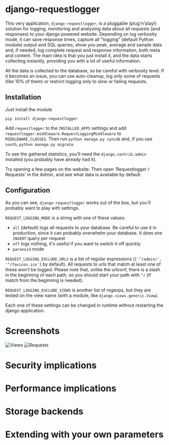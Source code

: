 django-requestlogger
====================

This very application, `django-requestlogger`, is a pluggable (plug'n'play!) solution for logging, monitoring and analyzing data about all requests (and responses) to your django powered website. Depending on log verbosity mode, it can save response times, capture all "logging" (default Python module) output and SQL queries, show you peak, average and sample data and, if needed, log complete request and response information, both meta and content. The main idea is that you just install it, and the data starts collecting instantly, providing you with a lot of useful information.

All the data is collected to the database, so be careful with verbosity level. If it becomes an issue, you can use auto-cleanup, log only some of requests (like 10% of them) or restrict logging only to slow or failing requests.

## Installation

Just install the module

    pip install django-requestlogger

Add `requestlogger` to the `INSTALLED_APPS` settings and add `requestlogger.middleware.RequestLoggingMiddleware` to `MIDDLEWARE_CLASSES`. Then run `python manage.py syncdb` and, if you use `south`, `python manage.py migrate`.

To see the gathered statistics, you'll need the `django.contrib.admin` installed (you probably have already had it).

Try opening a few pages on the website. Then open 'Requestlogger / Requests' in the Admin, and see what data is available by default.

## Configuration

As you can see, `django-requestlogger` works out of the box, but you'll probably want to play with settings.

`REQUEST_LOGGING_MODE` is a string with one of these values:

* `all` (default) logs all requests to your database. Be careful to use it in production, since it can probably overwhelm your database. It does one `INSERT` query per request
* `off` logs nothing, it's useful if you want to switch it off quickly
* `paranoid` mode

`REQUEST_LOGGING_EXCLUDE_URLS` is a list of regular expressions (`['^/admin/', '^/favicon.ico']` by default). All requests to urls that match at least one of these won't be logged. Please note that, unlike the urlconf, there is a slash in the beginning of each path, so you should start your path with `^/` (if match from the beginning is needed).

`REQUEST_LOGGING_EXCLUDE_VIEWS` is another list of regexps, but they are tested on the view name (with a module, like `django.views.generic.View`).

Each one of these settings can be changed in runtime without restarting the django application.

# Screenshots

![Views](http://f.cl.ly/items/2t0k1a110b3e2u2e0h33/Screen%20shot%202011-06-27%20at%207.25.08%20PM.png)
![Requests](http://f.cl.ly/items/2V3m3c3e3Y1L3E331m1i/Screen%20shot%202011-06-27%20at%207.26.33%20PM.png)

# Security implications

# Performance implications

# Storage backends

# Extending with your own parameters